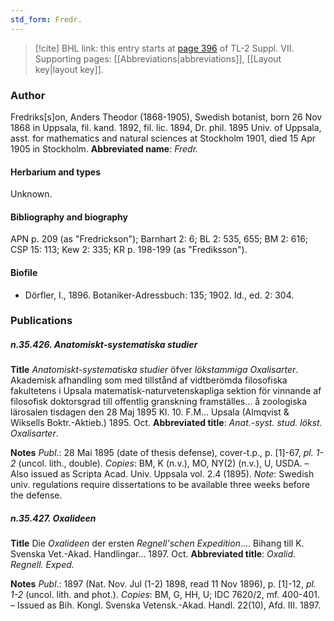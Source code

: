 ```yaml
---
std_form: Fredr.
---
```


> [!cite] BHL link: this entry starts at [page 396](https://www.biodiversitylibrary.org/page/33259900) of TL-2 Suppl. VII.
> Supporting pages: [[Abbreviations|abbreviations]], [[Layout key|layout key]].

### Author

Fredriks\[s\]on, Anders Theodor (1868-1905), Swedish botanist, born 26 Nov 1868 in Uppsala, fil. kand. 1892, fil. lic. 1894, Dr. phil. 1895 Univ. of Uppsala, asst. for mathematics and natural sciences at Stockholm 1901, died 15 Apr 1905 in Stockholm. 
**Abbreviated name**: *Fredr.*

#### Herbarium and types

Unknown.

#### Bibliography and biography

APN p. 209 (as "Fredrickson"); Barnhart 2: 6; BL 2: 535, 655; BM 2: 616; CSP 15: 113; Kew 2: 335; KR p. 198-199 (as "Frediksson").

#### Biofile

- Dörfler, I., 1896. Botaniker-Adressbuch: 135; 1902. Id., ed. 2: 304.

### Publications

##### n.35.426. Anatomiskt-systematiska studier

**Title**
*Anatomiskt-systematiska studier* öfver *lökstammiga Oxalisarter*. Akademisk afhandling som med tillstånd af vidtberömda filosofiska fakultetens i Upsala matematisk-naturvetenskapliga sektion för vinnande af filosofisk doktorsgrad till offentlig granskning framställes... å zoologiska lärosalen tisdagen den 28 Maj 1895 Kl. 10. F.M... Upsala (Almqvist & Wiksells Boktr.-Aktieb.) 1895. Oct.
**Abbreviated title**: *Anat.-syst. stud. lökst. Oxalisarter*.

**Notes**
*Publ*.: 28 Mai 1895 (date of thesis defense), cover-t.p., p. \[1\]-67, *pl. 1-2* (uncol. lith., double). *Copies*: BM, K (n.v.), MO, NY(2) (n.v.), U, USDA. – Also issued as Scripta Acad. Univ. Uppsala vol. 2.4 (1895).
*Note*: Swedish univ. regulations require dissertations to be available three weeks before the defense.

##### n.35.427. Oxalideen

**Title**
Die *Oxalideen* der ersten *Regnell'schen Expedition*.... Bihang till K. Svenska Vet.-Akad. Handlingar... 1897. Oct.
**Abbreviated title**: *Oxalid*. *Regnell. Exped.*

**Notes**
*Publ*.: 1897 (Nat. Nov. Jul (1-2) 1898, read 11 Nov 1896), p. \[1\]-12, *pl. 1-2* (uncol. lith. and phot.). *Copies*: BM, G, HH, U; IDC 7620/2, mf. 400-401. – Issued as Bih. Kongl. Svenska Vetensk.-Akad. Handl. 22(10), Afd. III. 1897.

